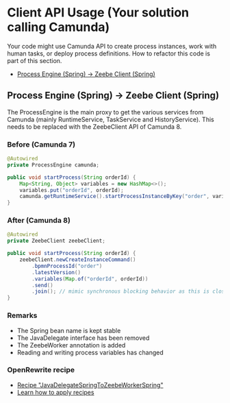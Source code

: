 # Client API Usage (Your solution calling Camunda)

Your code might use Camunda API to create process instances, work with human tasks, or deploy process definitions. How to refactor this code is part of this section.

* [Process Engine (Spring) &#8594; Zeebe Client (Spring)](#process-engine-spring--zeebe-client-spring)

## Process Engine (Spring) &#8594; Zeebe Client (Spring)

The ProcessEngine is the main proxy to get the various services from Camunda (mainly RuntimeService, TaskService and HistoryService). This needs to be replaced with the ZeebeClient API of Camunda 8.

### Before (Camunda 7)

```java
@Autowired
private ProcessEngine camunda;

public void startProcess(String orderId) {
    Map<String, Object> variables = new HashMap<>();
    variables.put("orderId", orderId);
    camunda.getRuntimeService().startProcessInstanceByKey("order", variables);
}
```

### After (Camunda 8)

```java
@Autowired
private ZeebeClient zeebeClient;

public void startProcess(String orderId) {
    zeebeClient.newCreateInstanceCommand()
        .bpmnProcessId("order")
        .latestVersion()
        .variables(Map.of("orderId", orderId))
        .send()
        .join(); // mimic synchronous blocking behavior as this is closest to Camunda 7 logic
}
```

### Remarks

- The Spring bean name is kept stable
- The JavaDelegate interface has been removed 
- The ZeebeWorker annotation is added
- Reading and writing process variables has changed

### OpenRewrite recipe 

- [Recipe "JavaDelegateSpringToZeebeWorkerSpring"](../recipes/src/main/java/org/camunda/migration/rewrite/recipes/client/ProcessEngineToZeebeClient.java)
- [Learn how to apply recipes](../recipes/)
